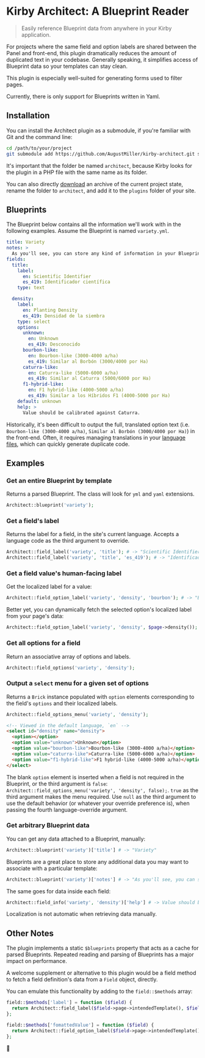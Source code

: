 # Kirby Architect: A Blueprint Reader

> Easily reference Blueprint data from anywhere in your Kirby application.

For projects where the same field and option labels are shared between the Panel and front-end, this plugin dramatically reduces the amount of duplicated text in your codebase. Generally speaking, it simplifies access of Blueprint data so your templates can stay clean.

This plugin is especially well-suited for generating forms used to filter pages.

Currently, there is only support for Blueprints written in Yaml.


## Installation

You can install the Architect plugin as a submodule, if you're familiar with Git and the command line:

```sh
cd /path/to/your/project
git submodule add https://github.com/AugustMiller/kirby-architect.git site/plugins/architect
```

It's important that the folder be named `architect`, because Kirby looks for the plugin in a PHP file with the same name as its folder.

You can also directly [download](https://github.com/AugustMiller/kirby-architect/archive/master.zip) an archive of the current project state, rename the folder to `architect`, and add it to the `plugins` folder of your site.


## Blueprints

The Blueprint below contains all the information we'll work with in the following examples. Assume the Blueprint is named `variety.yml`.

```yml
title: Variety
notes: >
  As you'll see, you can store any kind of information in your Blueprints, and access it anywhere!
fields:
  title:
    label:
      en: Scientific Identifier
      es_419: Identificador científica
    type: text

  density:
    label:
      en: Planting Density
      es_419: Densidad de la siembra
    type: select
    options:
      unknown:
        en: Unknown
        es_419: Desconocido
      bourbon-like:
        en: Bourbon-like (3000-4000 a/ha)
        es_419: Similar al Borbón (3000/4000 por Ha)
      caturra-like:
        en: Caturra-like (5000-6000 a/ha)
        es_419: Similar al Caturra (5000/6000 por Ha)
      f1-hybrid-like:
        en: F1 hybrid-like (4000-5000 a/ha)
        es_419: Similar a los Híbridos F1 (4000-5000 por Ha)
    default: unknown
    help: >
      Value should be calibrated against Caturra.
```

Historically, it's been difficult to output the full, translated option text (i.e. `Bourbon-like (3000-4000 a/ha)`, `Similar al Borbón (3000/4000 por Ha)`) in the front-end. Often, it requires managing translations in your [language files](https://getkirby.com/docs/languages/variables), which can quickly generate duplicate code.

## Examples

### Get an entire Blueprint by template

Returns a parsed Blueprint. The class will look for `yml` and `yaml` extensions.

```php
Architect::blueprint('variety');
```

### Get a field's label

Returns the label for a field, in the site's current language. Accepts a language code as the third argument to override.

```php
Architect::field_label('variety', 'title'); # -> "Scientific Identifier"
Architect::field_label('variety', 'title', 'es_419'); # -> "Identificador científica"
```

### Get a field value's human-facing label

Get the localized label for a value:

```php
Architect::field_option_label('variety', 'density', 'bourbon'); # -> "Bourbon-like (3000-4000 a/ha)"
```

Better yet, you can dynamically fetch the selected option's localized label from your page's data:

```php
Architect::field_option_label('variety', 'density', $page->density());
```

### Get all options for a field

Return an associative array of options and labels.

```php
Architect::field_options('variety', 'density');
```

### Output a `select` menu for a given set of options

Returns a `Brick` instance populated with `option` elements corresponding to the field's `options` and their localized labels.

```php
Architect::field_options_menu('variety', 'density');
```

```html
<!-- Viewed in the default language, `en` -->
<select id="density" name="density">
  <option></option>
  <option value="unknown">Unknown</option>
  <option value="bourbon-like">Bourbon-like (3000-4000 a/ha)</option>
  <option value="caturra-like">Caturra-like (5000-6000 a/ha)</option>
  <option value="f1-hybrid-like">F1 hybrid-like (4000-5000 a/ha)</option>
</select>
```

The blank `option` element is inserted when a field is not required in the Blueprint, or the third argument is `false`: `Architect::field_options_menu('variety', 'density', false);`. `true` as the third argument makes the menu required. Use `null` as the third argument to use the default behavior (or whatever your override preference is), when passing the fourth language-override argument.

### Get arbitrary Blueprint data

You can get any data attached to a Blueprint, manually:

```php
Architect::blueprint('variety')['title'] # -> "Variety"
```

Blueprints are a great place to store any additional data you may want to associate with a particular template:

```php
Architect::blueprint('variety')['notes'] # -> "As you'll see, you can store any kind of information in your Blueprints, and access it anywhere!"
```

The same goes for data inside each field:

```php
Architect::field_info('variety', 'density')['help'] # -> Value should be calibrated against Caturra.
```

Localization is not automatic when retrieving data manually.

## Other Notes

The plugin implements a static `$blueprints` property that acts as a cache for parsed Blueprints. Repeated reading and parsing of Blueprints has a major impact on performance.

A welcome supplement or alternative to this plugin would be a field method to fetch a field definition's data from a `Field` object, directly.

You can emulate this functionality by adding to the `field::$methods` array:

```php
field::$methods['label'] = function ($field) {
  return Architect::field_label($field->page->intendedTemplate(), $field->name);
};

field::$methods['fomattedValue'] = function ($field) {
  return Architect::field_option_label($field->page->intendedTemplate(), $field->name, $field->value);
};
```

:deciduous_tree:
